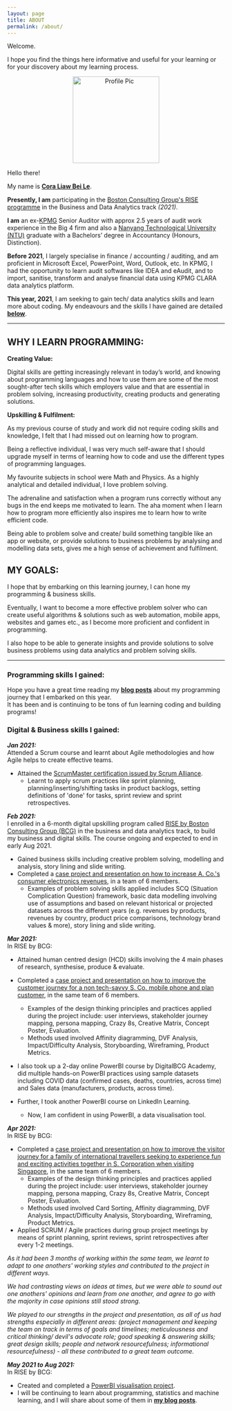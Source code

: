 ```yaml
---
layout: page
title: ABOUT
permalink: /about/
---
```


Welcome.  

I hope you find the things here informative and useful for your learning or for your discovery about my learning process.

<div align="center">
  <img src="https://media-exp1.licdn.com/dms/image/C5603AQEz4LRj5xjmig/profile-displayphoto-shrink_800_800/0/1617568494109?e=1626307200&v=beta&t=jc2OQfEbOhMMrDMRKlycO6fQT9NZADAxntNW0vIMWtU" alt="Profile Pic" width="200"/>
</div>  
  
Hello there!  

My name is **[Cora Liaw Bei Le](https://www.linkedin.com/in/coraliawbeile)**.  

**Presently, I am** participating in the [Boston Consulting Group's RISE programme](https://rise.bcg.com/business-data-analytics/) in the Business and Data Analytics track _(2021)_.

**I am** an ex-[KPMG](https://home.kpmg/sg/en/home.html) Senior Auditor with approx 2.5 years of audit work experience in the Big 4 firm and also a [Nanyang Technological University (NTU)](https://www.ntu.edu.sg/index) graduate with a Bachelors’ degree in Accountancy (Honours, Distinction).  

**Before 2021**, I largely specialise in finance / accounting / auditing, and am proficient in Microsoft Excel, PowerPoint, Word, Outlook, etc. In KPMG, I had the opportunity to learn audit softwares like IDEA and eAudit, and to import, sanitise, transform and analyse financial data using KPMG CLARA data analytics platform.  

**This year, 2021**, I am seeking to gain tech/ data analytics skills and learn more about coding. My endeavours and the skills I have gained are detailed **[below](#programming-skills-i-gained)**.  
  
  
---  
  
  
## WHY I LEARN PROGRAMMING:  

**Creating Value:**  

Digital skills are getting increasingly relevant in today’s world, and knowing about programming languages and how to use them are some of the most sought-after tech skills which employers value and that are essential in problem solving, increasing productivity, creating products and generating solutions.  

**Upskilling & Fulfilment:**  

As my previous course of study and work did not require coding skills and knowledge, I felt that I had missed out on learning how to program.  

Being a reflective individual, I was very much self-aware that I should upgrade myself in terms of learning how to code and use the different types of programming languages.  

My favourite subjects in school were Math and Physics. As a highly analytical and detailed individual, I love problem solving.  

The adrenaline and satisfaction when a program runs correctly without any bugs in the end keeps me motivated to learn. The aha moment when I learn how to program more efficiently also inspires me to learn how to write efficient code.  

Being able to problem solve and create/ build something tangible like an app or website, or provide solutions to business problems by analysing and modelling data sets, gives me a high sense of achievement and fulfilment.  

## MY GOALS:    

I hope that by embarking on this learning journey, I can hone my programming & business skills.  

Eventually, I want to become a more effective problem solver who can create useful algorithms & solutions such as web automation, mobile apps, websites and games etc., as I become more proficient and confident in programming.  

I also hope to be able to generate insights and provide solutions to solve business problems using data analytics and problem solving skills.  

---  

### Programming skills I gained:  

Hope you have a great time reading my **[blog posts](https://liawbeile.github.io/archive/)** about my programming journey that I embarked on this year.  
It has been and is continuing to be tons of fun learning coding and building programs!  

### Digital & Business skills I gained:  

**_Jan 2021:_**  
Attended a Scrum course and learnt about Agile methodologies and how Agile helps to create effective teams.  
- Attained the [ScrumMaster certification issued by Scrum Alliance](https://www.linkedin.com/in/coraliawbeile/detail/overlay-view/urn:li:fsd_profileTreasuryMedia:(ACoAAB1SwtgByya1Dj5dI43IgArVUL5b9teBnrk,1610270766537)/?lipi=urn%3Ali%3Apage%3Ad_flagship3_profile_view_base%3BHAVe7decRyK76lUAb7H1rg%3D%3D&licu=urn%3Ali%3Acontrol%3Ad_flagship3_profile_view_base-featured_item_detail_view).
     - Learnt to apply scrum practices like sprint planning, planning/inserting/shifting tasks in product backlogs, setting definitions of 'done' for tasks, sprint review and sprint retrospectives.  

**_Feb 2021:_**  
I enrolled in a 6-month digital upskilling program called [RISE by Boston Consulting Group (BCG)](https://rise.bcg.com/business-data-analytics/) in the business and data analytics track, to build my business and digital skills. The course ongoing and expected to end in early Aug 2021.  
- Gained business skills including creative problem solving, modelling and analysis, story lining and slide writing.  
- Completed a [case project and presentation on how to increase A. Co.'s consumer electronics revenues](https://github.com/liawbeile/liawbeile.github.io/blob/master/documents/Business%20Essentials%20Project%20-%20Company%20A.pdf), in a team of 6 members.  
    - Examples of problem solving skills applied includes SCQ (Situation Complication Question) framework, basic data modelling involving use of assumptions and based on relevant historical or projected datasets across the different years (e.g. revenues by products, revenues by country, product price comparisons, technology brand values & more), story lining and slide writing.  

**_Mar 2021:_**  
In RISE by BCG:  
- Attained human centred design (HCD) skills involving the 4 main phases of research, synthesise, produce & evaluate.  
- Completed a [case project and presentation on how to improve the customer journey for a non tech-savvy S. Co. mobile phone and plan customer](https://github.com/liawbeile/liawbeile.github.io/blob/master/documents/Human%20Centred%20Design%20-%20Company%20S.pdf), in the same team of 6 members.  
    - Examples of the design thinking principles and practices applied during the project include: user interviews, stakeholder journey mapping, persona mapping, Crazy 8s, Creative Matrix, Concept Poster, Evaluation.  
    - Methods used involved Affinity diagramming, DVF Analysis, Impact/Difficulty Analysis, Storyboarding, Wireframing, Product Metrics.  

- I also took up a 2-day online PowerBI course by DigitalBCG Academy, did multiple hands-on PowerBI practices using sample datasets including COVID data (confirmed cases, deaths, countries, across time) and Sales data (manufacturers, products, across time).  
- Further, I took another PowerBI course on LinkedIn Learning.  
    - Now, I am confident in using PowerBI, a data visualisation tool.  
 
**_Apr 2021:_**  
In RISE by BCG:  
- Completed a [case project and presentation on how to improve the visitor journey for a family of international travellers seeking to experience fun and exciting activities together in S. Corporation when visiting Singapore](https://github.com/liawbeile/liawbeile.github.io/blob/master/documents/Hackathon%20-%20S%20Corp.pdf), in the same team of 6 members.  
    - Examples of the design thinking principles and practices applied during the project include: user interviews, stakeholder journey mapping, persona mapping, Crazy 8s, Creative Matrix, Concept Poster, Evaluation.  
    - Methods used involved Card Sorting, Affinity diagramming, DVF Analysis, Impact/Difficulty Analysis, Storyboarding, Wireframing, Product Metrics.  
- Applied SCRUM / Agile practices during group project meetings by means of sprint planning, sprint reviews, sprint retrospectives after every 1-2 meetings.  

_As it had been 3 months of working within the same team, we learnt to adapt to one anothers' working styles and contributed to the project in different ways._  

_We had contrasting views on ideas at times, but we were able to sound out one anothers' opinions and learn from one another, and agree to go with the majority in case opinions still stood strong._  

_We played to our strengths in the project and presentation, as all of us had strengths especially in different areas:  (project management and keeping the team on track in terms of goals and timelines; meticulousness and critical thinking/ devil's advocate role; good speaking & answering skills; great design skills; people and network resourcefulness; informational resourcefulness) - all these contributed to a great team outcome._  

**_May 2021 to Aug 2021:_**  
In RISE by BCG: 
- Created and completed a [PowerBI visualisation project](https://github.com/liawbeile/liawbeile.github.io/blob/master/documents/PowerBI%20Mini%20Project%20-%20Automotive%20Company.pdf).
- I will be continuing to learn about programming, statistics and machine learning, and I will share about some of them in **[my blog posts](https://liawbeile.github.io/archive/)**.